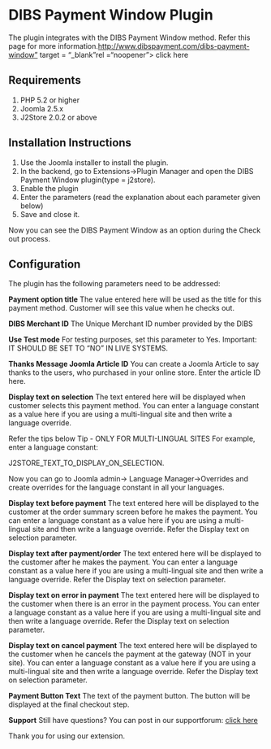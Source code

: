 # DIBS Payment Window Plugin

The plugin integrates with the DIBS Payment Window method. Refer this page for more information.http://www.dibspayment.com/dibs-payment-window” target = “\_blank”rel =“noopener”&gt; click here

## Requirements <a id="requirements"></a>

1. PHP 5.2 or higher
2. Joomla 2.5.x
3. J2Store 2.0.2 or above

## Installation Instructions <a id="installation-instructions"></a>

1. Use the Joomla installer to install the plugin.
2. In the backend, go to Extensions-&gt;Plugin Manager and open the DIBS Payment Window plugin\(type = j2store\).
3. Enable the plugin
4. Enter the parameters \(read the explanation about each parameter given below\)
5. Save and close it.

Now you can see the DIBS Payment Window as an option during the Check out process.

## Configuration <a id="configuration"></a>

The plugin has the following parameters need to be addressed:

**Payment option title** The value entered here will be used as the title for this payment method. Customer will see this value when he checks out.

**DIBS Merchant ID** The Unique Merchant ID number provided by the DIBS

**Use Test mode** For testing purposes, set this parameter to Yes. Important: IT SHOULD BE SET TO “NO” IN LIVE SYSTEMS.

**Thanks Message Joomla Article ID** You can create a Joomla Article to say thanks to the users, who purchased in your online store. Enter the article ID here.

**Display text on selection** The text entered here will be displayed when customer selects this payment method. You can enter a language constant as a value here if you are using a multi-lingual site and then write a language override.

Refer the tips below Tip - ONLY FOR MULTI-LINGUAL SITES For example, enter a language constant:

J2STORE_TEXT_TO_DISPLAY_ON\_SELECTION.

Now you can go to Joomla admin-&gt; Language Manager-&gt;Overrides and create overrides for the language constant in all your languages.

**Display text before payment** The text entered here will be displayed to the customer at the order summary screen before he makes the payment. You can enter a language constant as a value here if you are using a multi-lingual site and then write a language override. Refer the Display text on selection parameter.

**Display text after payment/order** The text entered here will be displayed to the customer after he makes the payment. You can enter a language constant as a value here if you are using a multi-lingual site and then write a language override. Refer the Display text on selection parameter.

**Display text on error in payment** The text entered here will be displayed to the customer when there is an error in the payment process. You can enter a language constant as a value here if you are using a multi-lingual site and then write a language override. Refer the Display text on selection parameter.

**Display text on cancel payment** The text entered here will be displayed to the customer when he cancels the payment at the gateway \(NOT in your site\). You can enter a language constant as a value here if you are using a multi-lingual site and then write a language override. Refer the Display text on selection parameter.

**Payment Button Text** The text of the payment button. The button will be displayed at the final checkout step.

**Support** Still have questions? You can post in our supportforum: [click here](http://j2store.org/forum/index.html)

Thank you for using our extension.

